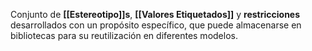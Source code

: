 Conjunto de **[[Estereotipo]]s**, **[[Valores Etiquetados]]** y **restricciones** desarrollados con un propósito específico, que puede almacenarse en bibliotecas para su reutilización en diferentes modelos.